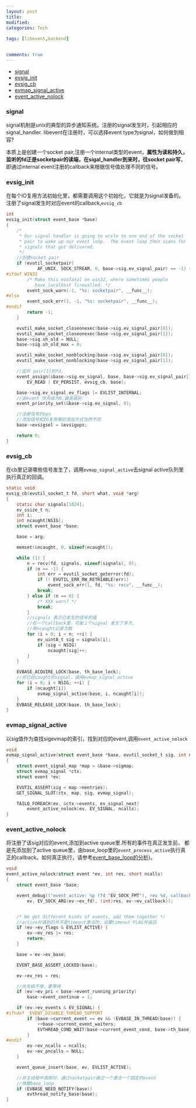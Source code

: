 ```yaml
---
layout: post
title:
modified:
categories: Tech
 
tags: [libevent,backend]

  
comments: true
---
```

<!-- TOC -->

- [signal](#signal)
- [evsig_init](#evsig_init)
- [evsig_cb](#evsig_cb)
- [evmap_signal_active](#evmap_signal_active)
- [event_active_nolock](#event_active_nolock)

<!-- /TOC -->


### signal
signal机制是unix的典型的异步通知系统。注册的signal发生时，引起相应的signal_handler.
libevent在注册时，可以选择event type为signal，如何做到相容?

本质上是创建一个socket pair,注册一个internal类型的event，**属性为读和持久，监听的fd正是socketpair的读端，在sigal_handler到来时，往socket pair写**，即通过internal event注册的callback来根据信号值处理不同的信号。

### evsig_init
在每个IO复用方法初始化里，都需要调用这个初始化，它就是为signal准备的。
注册了signal发生时对应event的callback,`evsig_cb`
```c
int
evsig_init(struct event_base *base)
{
	/*
	 * Our signal handler is going to write to one end of the socket
	 * pair to wake up our event loop.  The event loop then scans for
	 * signals that got delivered.
	 */
	//创建socket pair
	if (evutil_socketpair(
		    AF_UNIX, SOCK_STREAM, 0, base->sig.ev_signal_pair) == -1) {
#ifdef WIN32
		/* Make this nonfatal on win32, where sometimes people
		   have localhost firewalled. */
		event_sock_warn(-1, "%s: socketpair", __func__);
#else
		event_sock_err(1, -1, "%s: socketpair", __func__);
#endif
		return -1;
	}

	evutil_make_socket_closeonexec(base->sig.ev_signal_pair[0]);
	evutil_make_socket_closeonexec(base->sig.ev_signal_pair[1]);
	base->sig.sh_old = NULL;
	base->sig.sh_old_max = 0;

	evutil_make_socket_nonblocking(base->sig.ev_signal_pair[0]);
	evutil_make_socket_nonblocking(base->sig.ev_signal_pair[1]);

	//监听 pair[1]的fd,
	event_assign(&base->sig.ev_signal, base, base->sig.ev_signal_pair[1],
		EV_READ | EV_PERSIST, evsig_cb, base);

	base->sig.ev_signal.ev_flags |= EVLIST_INTERNAL;
	//该event 优先级为0,最高级别
	event_priority_set(&base->sig.ev_signal, 0);

	//注册信号的ops
	//添加信号和IO复用等的添加方式当然不同
	base->evsigsel = &evsigops;

	return 0;
}

```
### evsig_cb
在cb里记录哪些信号发生了，调用`evmap_signal_active`去signal active队列里
执行真正的回调。
```c
static void
evsig_cb(evutil_socket_t fd, short what, void *arg)
{
	static char signals[1024];
	ev_ssize_t n;
	int i;
	int ncaught[NSIG];
	struct event_base *base;

	base = arg;

	memset(&ncaught, 0, sizeof(ncaught));

	while (1) {
		n = recv(fd, signals, sizeof(signals), 0);
		if (n == -1) {
			int err = evutil_socket_geterror(fd);
			if (! EVUTIL_ERR_RW_RETRIABLE(err))
				event_sock_err(1, fd, "%s: recv", __func__);
			break;
		} else if (n == 0) {
			/* XXX warn? */
			break;
		}
		//signals 表示已发生的信号的值
		//在一个callback里，可能１个signal 发生了多次,
		//用ncaught记录次数
		for (i = 0; i < n; ++i) {
			ev_uint8_t sig = signals[i];
			if (sig < NSIG)
				ncaught[sig]++;
		}
	}

	EVBASE_ACQUIRE_LOCK(base, th_base_lock);
	//对已经caught的signal，调用evmap_signal_active
	for (i = 0; i < NSIG; ++i) {
		if (ncaught[i])
			evmap_signal_active(base, i, ncaught[i]);
	}
	EVBASE_RELEASE_LOCK(base, th_base_lock);
}

```
###  evmap_signal_active
以sig值作为查找sigevmap的索引，找到对应的event,调用`event_active_nolock`
```c
void
evmap_signal_active(struct event_base *base, evutil_socket_t sig, int ncalls)
{
	struct event_signal_map *map = &base->sigmap;
	struct evmap_signal *ctx;
	struct event *ev;

	EVUTIL_ASSERT(sig < map->nentries);
	GET_SIGNAL_SLOT(ctx, map, sig, evmap_signal);

	TAILQ_FOREACH(ev, &ctx->events, ev_signal_next)
		event_active_nolock(ev, EV_SIGNAL, ncalls);
}
```
### event_active_nolock
将注册了该sig对应的event,添加到active queue里.所有的事件在真正发生前，
都是先添加到了active queue里，由base_loop里的`event_process_active`执行真正的callback。如何真正执行，请参考[event_base_loop的分析]({{site.url}}/blog/libevent-timing-machanism))。
```c
void
event_active_nolock(struct event *ev, int res, short ncalls)
{
	struct event_base *base;

	event_debug(("event_active: %p (fd "EV_SOCK_FMT"), res %d, callback %p",
		ev, EV_SOCK_ARG(ev->ev_fd), (int)res, ev->ev_callback));


	/* We get different kinds of events, add them together */
	//active时遇到的并不是timeout激活的，设置timeout FLAG并返回
	if (ev->ev_flags & EVLIST_ACTIVE) {
		ev->ev_res |= res;
		return;
	}

	base = ev->ev_base;

	EVENT_BASE_ASSERT_LOCKED(base);

	ev->ev_res = res;

	//优先级不够，要等待
	if (ev->ev_pri < base->event_running_priority)
		base->event_continue = 1;

	if (ev->ev_events & EV_SIGNAL) {
#ifndef _EVENT_DISABLE_THREAD_SUPPORT
		if (base->current_event == ev && !EVBASE_IN_THREAD(base)) {
			++base->current_event_waiters;
			EVTHREAD_COND_WAIT(base->current_event_cond, base->th_base_lock);
		}
#endif
		ev->ev_ncalls = ncalls;
		ev->ev_pncalls = NULL;
	}

	event_queue_insert(base, ev, EVLIST_ACTIVE);

	//非主线程中调用时，通过socketpair通过一个激活一个固定的event
	//唤醒base_loop
	if (EVBASE_NEED_NOTIFY(base))
		evthread_notify_base(base);
}

```
